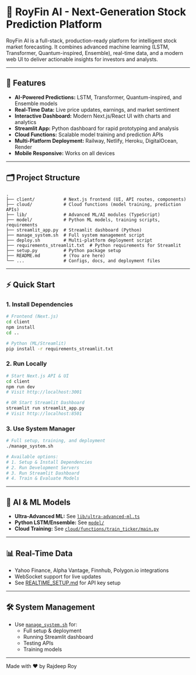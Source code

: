 # 🚀 RoyFin AI - Next-Generation Stock Prediction Platform

RoyFin AI is a full-stack, production-ready platform for intelligent stock market forecasting. It combines advanced machine learning (LSTM, Transformer, Quantum-inspired, Ensemble), real-time data, and a modern web UI to deliver actionable insights for investors and analysts.

---

## 🌟 Features

- **AI-Powered Predictions:** LSTM, Transformer, Quantum-inspired, and Ensemble models
- **Real-Time Data:** Live price updates, earnings, and market sentiment
- **Interactive Dashboard:** Modern Next.js/React UI with charts and analytics
- **Streamlit App:** Python dashboard for rapid prototyping and analysis
- **Cloud Functions:** Scalable model training and prediction APIs
- **Multi-Platform Deployment:** Railway, Netlify, Heroku, DigitalOcean, Render
- **Mobile Responsive:** Works on all devices

---

## 🗂️ Project Structure

```
.
├── client/           # Next.js frontend (UI, API routes, components)
├── cloud/            # Cloud functions (model training, prediction APIs)
├── lib/              # Advanced ML/AI modules (TypeScript)
├── model/            # Python ML models, training scripts, requirements
├── streamlit_app.py  # Streamlit dashboard (Python)
├── manage_system.sh  # Full system management script
├── deploy.sh         # Multi-platform deployment script
├── requirements_streamlit.txt  # Python requirements for Streamlit
├── setup.py          # Python package setup
├── README.md         # (You are here)
└── ...               # Configs, docs, and deployment files
```

---

## ⚡ Quick Start

### 1. **Install Dependencies**

```sh
# Frontend (Next.js)
cd client
npm install
cd ..

# Python (ML/Streamlit)
pip install -r requirements_streamlit.txt
```

### 2. **Run Locally**

```sh
# Start Next.js API & UI
cd client
npm run dev
# Visit http://localhost:3001

# OR Start Streamlit Dashboard
streamlit run streamlit_app.py
# Visit http://localhost:8501
```

### 3. **Use System Manager**

```sh
# Full setup, training, and deployment
./manage_system.sh

# Available options:
# 1. Setup & Install Dependencies
# 2. Run Development Servers
# 3. Run Streamlit Dashboard  
# 4. Train & Evaluate Models
```

---

## 🧠 AI & ML Models

- **Ultra-Advanced ML:** See [`lib/ultra-advanced-ml.ts`](lib/ultra-advanced-ml.ts)
- **Python LSTM/Ensemble:** See [`model/`](model/)
- **Cloud Training:** See [`cloud/functions/train_ticker/main.py`](cloud/functions/train_ticker/main.py)

---

## 📊 Real-Time Data

- Yahoo Finance, Alpha Vantage, Finnhub, Polygon.io integrations
- WebSocket support for live updates
- See [REALTIME_SETUP.md](REALTIME_SETUP.md) for API key setup

---

## 🛠️ System Management

- Use [`manage_system.sh`](manage_system.sh) for:
  - Full setup & deployment
  - Running Streamlit dashboard
  - Testing APIs
  - Training models

---

Made with ❤️ by Rajdeep Roy
